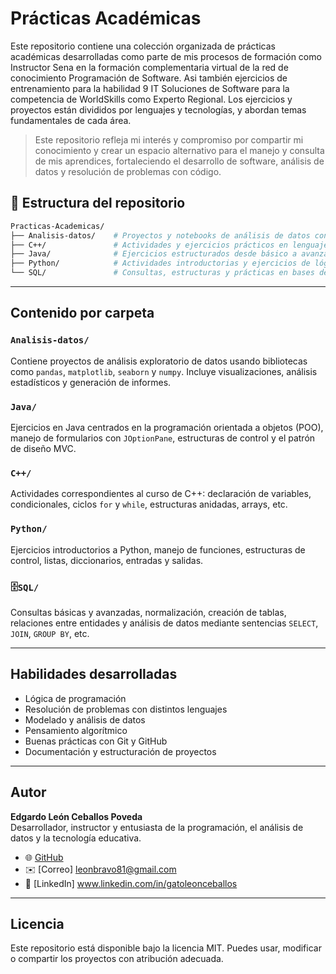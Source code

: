 
# Prácticas Académicas

Este repositorio contiene una colección organizada de prácticas académicas desarrolladas como parte de mis procesos de formación como Instructor Sena en la formación complementaria virtual de la red de conocimiento Programación de Software. 
Asi también ejercicios de entrenamiento para la habilidad 9 IT Soluciones de Software para la competencia de WorldSkills como Experto Regional.
Los ejercicios y proyectos están divididos por lenguajes y tecnologías, y abordan temas fundamentales de cada área.

> Este repositorio refleja mi interés y compromiso por compartir mi conocimiento y crear un espacio alternativo para el manejo y consulta de mis aprendices, fortaleciendo el desarrollo de software, 
análisis de datos y resolución de problemas con código.

## 📂 Estructura del repositorio

```bash
Practicas-Academicas/
├── Analisis-datos/    # Proyectos y notebooks de análisis de datos con Python
├── C++/               # Actividades y ejercicios prácticos en lenguaje C++
├── Java/              # Ejercicios estructurados desde básico a avanzado con Java
├── Python/            # Actividades introductorias y ejercicios de lógica
└── SQL/               # Consultas, estructuras y prácticas en bases de datos
```

---

## Contenido por carpeta

### `Analisis-datos/`
Contiene proyectos de análisis exploratorio de datos usando bibliotecas como `pandas`, `matplotlib`, `seaborn` y `numpy`. Incluye visualizaciones, análisis estadísticos y generación de informes.

### `Java/`
Ejercicios en Java centrados en la programación orientada a objetos (POO), manejo de formularios con `JOptionPane`, estructuras de control y el patrón de diseño MVC.

### `C++/`
Actividades correspondientes al curso de C++: declaración de variables, condicionales, ciclos `for` y `while`, estructuras anidadas, arrays, etc.

### `Python/`
Ejercicios introductorios a Python, manejo de funciones, estructuras de control, listas, diccionarios, entradas y salidas.

### 🗄`SQL/`
Consultas básicas y avanzadas, normalización, creación de tablas, relaciones entre entidades y análisis de datos mediante sentencias `SELECT`, `JOIN`, `GROUP BY`, etc.

---

## Habilidades desarrolladas

- Lógica de programación
- Resolución de problemas con distintos lenguajes
- Modelado y análisis de datos
- Pensamiento algorítmico
- Buenas prácticas con Git y GitHub
- Documentación y estructuración de proyectos

---

## Autor

**Edgardo León Ceballos Poveda**  
Desarrollador, instructor y entusiasta de la programación, el análisis de datos y la tecnología educativa.

- 🌐 [GitHub](https://github.com/L3onD3v)
- ✉️ [Correo] leonbravo81@gmail.com
- 💼 [LinkedIn] www.linkedin.com/in/gatoleonceballos

---

## Licencia

Este repositorio está disponible bajo la licencia MIT. Puedes usar, modificar o compartir los proyectos con atribución adecuada.
